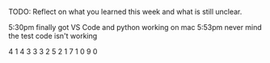 TODO: Reflect on what you learned this week and what is still unclear.








5:30pm finally got VS Code and python working on mac
5:53pm never mind the test code isn't working

4 1 4
3 3 3
2 5 2
1 7 1
0 9 0
